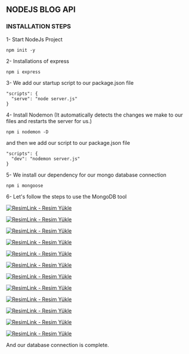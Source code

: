 ##  NODEJS BLOG API

### INSTALLATION STEPS


1- Start NodeJs Project

```shell
npm init -y
```

2- Installations of express
```shell
npm i express
```

3- We add our startup script to our package.json file
```shell
"scripts": {
  "serve": "node server.js"
}
```

4- Install Nodemon (It automatically detects the changes we make to our files and restarts the server for us.)
```shell
npm i nodemon -D
```
and then we add our script to our package.json file
```shell
"scripts": {
  "dev": "nodemon server.js"
}
```

5- We install our dependency for our mongo database connection
```shell
npm i mongoose
```

6- Let's follow the steps to use the MongoDB tool


<a href="https://resimlink.com/E9zOtih8FwVN" title="ResimLink - Resim Yükle"><img src="https://r.resimlink.com/E9zOtih8FwVN.png" title="ResimLink - Resim Yükle" alt="ResimLink - Resim Yükle"></a>

<a href="https://resimlink.com/NWRpy" title="ResimLink - Resim Yükle"><img src="https://r.resimlink.com/NWRpy.png" title="ResimLink - Resim Yükle" alt="ResimLink - Resim Yükle"></a>

<a href="https://resimlink.com/i8mxudyA" title="ResimLink - Resim Yükle"><img src="https://r.resimlink.com/i8mxudyA.png" title="ResimLink - Resim Yükle" alt="ResimLink - Resim Yükle"></a>

<a href="https://resimlink.com/rVy1A" title="ResimLink - Resim Yükle"><img src="https://r.resimlink.com/rVy1A.png" title="ResimLink - Resim Yükle" alt="ResimLink - Resim Yükle"></a>

<a href="https://resimlink.com/fUw7R6rpSe1d" title="ResimLink - Resim Yükle"><img src="https://r.resimlink.com/fUw7R6rpSe1d.png" title="ResimLink - Resim Yükle" alt="ResimLink - Resim Yükle"></a>

<a href="https://resimlink.com/0HjW5fb" title="ResimLink - Resim Yükle"><img src="https://r.resimlink.com/0HjW5fb.png" title="ResimLink - Resim Yükle" alt="ResimLink - Resim Yükle"></a>

<a href="https://resimlink.com/1qdbf" title="ResimLink - Resim Yükle"><img src="https://r.resimlink.com/1qdbf.png" title="ResimLink - Resim Yükle" alt="ResimLink - Resim Yükle"></a>

<a href="https://resimlink.com/NCZH79Ojvt" title="ResimLink - Resim Yükle"><img src="https://r.resimlink.com/NCZH79Ojvt.png" title="ResimLink - Resim Yükle" alt="ResimLink - Resim Yükle"></a>

<a href="https://resimlink.com/CF6aP9oB2" title="ResimLink - Resim Yükle"><img src="https://r.resimlink.com/CF6aP9oB2.png" title="ResimLink - Resim Yükle" alt="ResimLink - Resim Yükle"></a>

<a href="https://resimlink.com/l9Vi5aMJr" title="ResimLink - Resim Yükle"><img src="https://r.resimlink.com/l9Vi5aMJr.png" title="ResimLink - Resim Yükle" alt="ResimLink - Resim Yükle"></a>

<a href="https://resimlink.com/5_tImsAdM" title="ResimLink - Resim Yükle"><img src="https://r.resimlink.com/5_tImsAdM.png" title="ResimLink - Resim Yükle" alt="ResimLink - Resim Yükle"></a>

<a href="https://resimlink.com/snFHykS6Br" title="ResimLink - Resim Yükle"><img src="https://r.resimlink.com/snFHykS6Br.png" title="ResimLink - Resim Yükle" alt="ResimLink - Resim Yükle"></a>

And our database connection is complete.